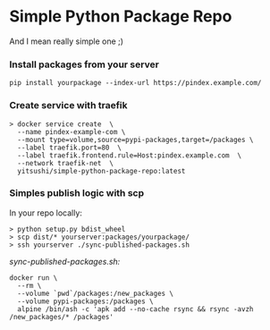 # Simple Python Package Repo

And I mean really simple one ;)

### Install packages from your server

```
pip install yourpackage --index-url https://pindex.example.com/
```

### Create service with traefik

```
> docker service create  \
  --name pindex-example-com \
  --mount type=volume,source=pypi-packages,target=/packages \
  --label traefik.port=80  \
  --label traefik.frontend.rule=Host:pindex.example.com  \
  --network traefik-net  \
  yitsushi/simple-python-package-repo:latest
```

### Simples publish logic with scp

In your repo locally:

```
> python setup.py bdist_wheel
> scp dist/* yourserver:packages/yourpackage/
> ssh yourserver ./sync-published-packages.sh
```

*sync-published-packages.sh:*

```
docker run \
  --rm \
  --volume `pwd`/packages:/new_packages \
  --volume pypi-packages:/packages \
  alpine /bin/ash -c 'apk add --no-cache rsync && rsync -avzh /new_packages/* /packages'
```
